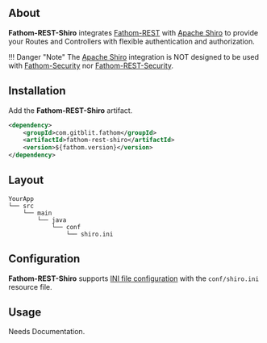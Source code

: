 ## About

**Fathom-REST-Shiro** integrates [Fathom-REST](rest.md) with [Apache Shiro] to provide your Routes and Controllers with flexible authentication and authorization.

!!! Danger "Note"
    The [Apache Shiro] integration is NOT designed to be used with [Fathom-Security](security.md) nor [Fathom-REST-Security](rest-security.md).

## Installation

Add the **Fathom-REST-Shiro** artifact.

```xml
<dependency>
    <groupId>com.gitblit.fathom</groupId>
    <artifactId>fathom-rest-shiro</artifactId>
    <version>${fathom.version}</version>
</dependency>
```

## Layout

```
YourApp
└── src
    └── main
        └── java
            └── conf
                └── shiro.ini
```

## Configuration

**Fathom-REST-Shiro** supports [INI file configuration](http://shiro.apache.org/configuration.html) with the `conf/shiro.ini` resource file.

## Usage

Needs Documentation.

[Apache Shiro]: https://shiro.apache.org/
